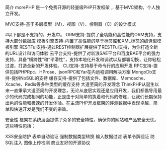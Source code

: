 

简介
morePHP 是一个免费开源的轻量级PHP开发框架 ，基于MVC架构，个人独立开发。


MVC支持-基于多层模型（M）、视图（V）、控制器（C）的设计模式

#以下都是不支持的，开发中。
ORM支持-提供了全功能和高性能的ORM支持，支持大部分数据库
模板引擎支持-内置了高性能的基于标签库和XML标签的编译型模板引擎
RESTFul支持-通过REST控制器扩展提供了RESTFul支持，为你打造全新的URL设计和访问体验
云平台支持-提供了对新浪SAE平台和百度BAE平台的强力支持，具备“横跨性”和“平滑性”，支持本地化开发和调试以及部署切换，让你轻松过渡，打造全新的开发体验。
CLI支持-支持基于命令行的应用开发
RPC支持-提供包括PHPRpc、HProse、jsonRPC和Yar在内远程调用解决方案
MongoDb支持-提供NoSQL的支持
缓存支持-提供了包括文件、数据库、Memcache、Xcache、Redis等多种类型的缓存支持
大道至简的开发理念
ThinkPHP从诞生以来一直秉承大道至简的开发理念，无论从底层实现还是应用开发，我们都倡导用最少的代码完成相同的功能，正是由于对简单的执着和代码的修炼，让我们长期保持出色的性能和极速的开发体验。在主流PHP开发框架的评测数据中表现卓越，简单和快速开发是我们不变的宗旨。

安全性
框架在系统层面提供了众多的安全特性，确保你的网站和产品安全无忧。这些特性包括：

XSS安全防护
表单自动验证
强制数据类型转换
输入数据过滤
表单令牌验证
防SQL注入
图像上传检测
商业友好的开源协议
